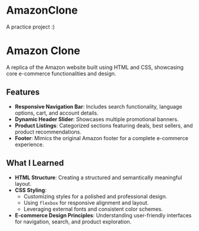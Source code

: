 # AmazonClone
A practice project :)

# Amazon Clone

A replica of the Amazon website built using HTML and CSS, showcasing core e-commerce functionalities and design.

## Features
- **Responsive Navigation Bar**: Includes search functionality, language options, cart, and account details.
- **Dynamic Header Slider**: Showcases multiple promotional banners.
- **Product Listings**: Categorized sections featuring deals, best sellers, and product recommendations.
- **Footer**: Mimics the original Amazon footer for a complete e-commerce experience.

## What I Learned
- **HTML Structure**: Creating a structured and semantically meaningful layout.
- **CSS Styling**: 
  - Customizing styles for a polished and professional design.
  - Using `flexbox` for responsive alignment and layout.
  - Leveraging external fonts and consistent color schemes.
- **E-commerce Design Principles**: Understanding user-friendly interfaces for navigation, search, and product exploration.
